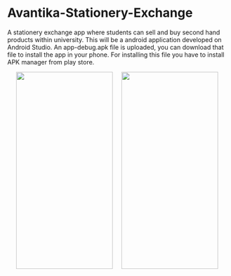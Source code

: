 # Avantika-Stationery-Exchange
A stationery exchange app where students can sell and buy second hand products within university. This will be a android application developed on Android Studio.
An app-debug.apk file is uploaded, you can download that file to install the app in your phone. For installing this file you have to install APK manager from play store.


<img src="https://user-images.githubusercontent.com/70309589/118934413-f6e67300-b967-11eb-86f0-233de81dcd1b.png" width="220" height = "450">             <img align = "left" src="https://user-images.githubusercontent.com/70309589/118939694-96f2cb00-b96d-11eb-9337-86682efc4f9e.JPG" hspace = "20" width="220" height = "450">

